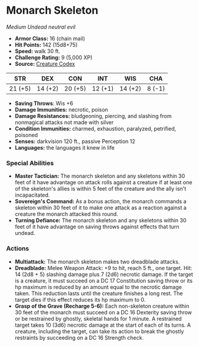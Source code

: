 # Monarch Skeleton

*Medium* *Undead* *neutral evil*

- **Armor Class:** 16 (chain mail)
- **Hit Points:** 142 (15d8+75)
- **Speed:** walk 30 ft.
- **Challenge Rating:** 9 (5,000 XP)
- **Source:** [Creature Codex](https://koboldpress.com/kpstore/product/creature-codex-for-5th-edition-dnd/)

| STR | DEX | CON | INT | WIS | CHA |
| --- | --- | --- | --- | --- | --- |
| 21 (+5) | 14 (+2) | 20 (+5) | 12 (+1) | 14 (+2) | 8 (-1) |

- **Saving Throws**: Wis +6
- **Damage Immunities:** necrotic, poison
- **Damage Resistances:** bludgeoning, piercing, and slashing from nonmagical attacks not made with silver
- **Condition Immunities:** charmed, exhaustion, paralyzed, petrified, poisoned
- **Senses:** darkvision 120 ft., passive Perception 12
- **Languages:** the languages it knew in life
### Special Abilities
- **Master Tactician:** The monarch skeleton and any skeletons within 30 feet of it have advantage on attack rolls against a creature if at least one of the skeleton's allies is within 5 feet of the creature and the ally isn't incapacitated.
- **Sovereign's Command:** As a bonus action, the monarch commands a skeleton within 30 feet of it to make one attack as a reaction against a creature the monarch attacked this round.
- **Turning Defiance:** The monarch skeleton and any skeletons within 30 feet of it have advantage on saving throws against effects that turn undead.
### Actions
- **Multiattack:** The monarch skeleton makes two dreadblade attacks.
- **Dreadblade:** Melee Weapon Attack: +9 to hit, reach 5 ft., one target. Hit: 14 (2d8 + 5) slashing damage plus 7 (2d6) necrotic damage. If the target is a creature, it must succeed on a DC 17 Constitution saving throw or its hp maximum is reduced by an amount equal to the necrotic damage taken. This reduction lasts until the creature finishes a long rest. The target dies if this effect reduces its hp maximum to 0.
- **Grasp of the Grave (Recharge 5-6):** Each non-skeleton creature within 30 feet of the monarch must succeed on a DC 16 Dexterity saving throw or be restrained by ghostly, skeletal hands for 1 minute. A restrained target takes 10 (3d6) necrotic damage at the start of each of its turns. A creature, including the target, can take its action to break the ghostly restraints by succeeding on a DC 16 Strength check.
